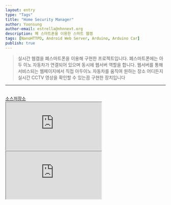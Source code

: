 ```yaml
---
layout: entry
type: "Tags"
title: "Home Security Manager"
author: Yoonsung
author-email: estrella@nhnnext.org
description: 폐 스마트폰을 이용한 스마트 웹캠
tags: [NanoHTTPD, Android Web Server, Arduino, Arduino Car]
publish: true
---
```


> 실시간 웹캠을 폐스마트폰을 이용해 구현한 프로젝트입니다. 폐스마트폰에는 아두 이노 자동차가 연결되어 있으며 동시에 웹서버 역할을 합니다.
웹서버를 통해 서비스되는 웹페이지에서 직접 아두이노 자동차를 움직여 원하는 장소 어디든지 실시간 CCTV 영상을 확인할 수 있는끔 구현한 장치입니다

***

<br/>
<a href="https://github.com/YoonSung/HomeSecurityManager">소스저장소</a>
<div class="youtube">
	<iframe src="http://www.youtube.com/embed/U_dBE1CPxpM?autoplay=1" class="video"></iframe>
</div>
<div class="youtube">
	<iframe src="http://www.youtube.com/embed/3lMKViLAEqo" class="video"></iframe>
</div>